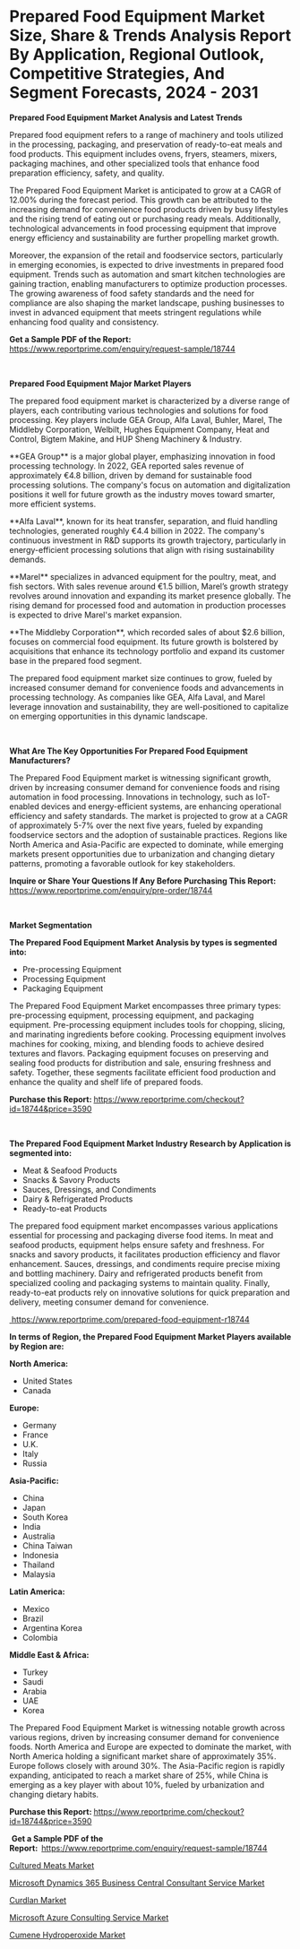 <p><h1>Prepared Food Equipment Market Size, Share & Trends Analysis Report By Application, Regional Outlook, Competitive Strategies, And Segment Forecasts, 2024 - 2031</h1></p><p><strong>Prepared Food Equipment Market Analysis and Latest Trends</strong></p>
<p><p>Prepared food equipment refers to a range of machinery and tools utilized in the processing, packaging, and preservation of ready-to-eat meals and food products. This equipment includes ovens, fryers, steamers, mixers, packaging machines, and other specialized tools that enhance food preparation efficiency, safety, and quality.</p><p>The Prepared Food Equipment Market is anticipated to grow at a CAGR of 12.00% during the forecast period. This growth can be attributed to the increasing demand for convenience food products driven by busy lifestyles and the rising trend of eating out or purchasing ready meals. Additionally, technological advancements in food processing equipment that improve energy efficiency and sustainability are further propelling market growth. </p><p>Moreover, the expansion of the retail and foodservice sectors, particularly in emerging economies, is expected to drive investments in prepared food equipment. Trends such as automation and smart kitchen technologies are gaining traction, enabling manufacturers to optimize production processes. The growing awareness of food safety standards and the need for compliance are also shaping the market landscape, pushing businesses to invest in advanced equipment that meets stringent regulations while enhancing food quality and consistency.</p></p>
<p><strong>Get a Sample PDF of the Report:&nbsp;</strong> <a href="https://www.reportprime.com/enquiry/request-sample/18744?utm_campaign=39&utm_medium=2&utm_source=Github&utm_content=ia&utm_term=28112024&utm_id=prepared-food-equipment">https://www.reportprime.com/enquiry/request-sample/18744</a></p>
<p>&nbsp;</p>
<p><strong>Prepared Food Equipment Major Market Players</strong></p>
<p><p>The prepared food equipment market is characterized by a diverse range of players, each contributing various technologies and solutions for food processing. Key players include GEA Group, Alfa Laval, Buhler, Marel, The Middleby Corporation, Welbilt, Hughes Equipment Company, Heat and Control, Bigtem Makine, and HUP Sheng Machinery & Industry.</p><p>**GEA Group** is a major global player, emphasizing innovation in food processing technology. In 2022, GEA reported sales revenue of approximately €4.8 billion, driven by demand for sustainable food processing solutions. The company's focus on automation and digitalization positions it well for future growth as the industry moves toward smarter, more efficient systems.</p><p>**Alfa Laval**, known for its heat transfer, separation, and fluid handling technologies, generated roughly €4.4 billion in 2022. The company's continuous investment in R&D supports its growth trajectory, particularly in energy-efficient processing solutions that align with rising sustainability demands.</p><p>**Marel** specializes in advanced equipment for the poultry, meat, and fish sectors. With sales revenue around €1.5 billion, Marel’s growth strategy revolves around innovation and expanding its market presence globally. The rising demand for processed food and automation in production processes is expected to drive Marel's market expansion.</p><p>**The Middleby Corporation**, which recorded sales of about $2.6 billion, focuses on commercial food equipment. Its future growth is bolstered by acquisitions that enhance its technology portfolio and expand its customer base in the prepared food segment.</p><p>The prepared food equipment market size continues to grow, fueled by increased consumer demand for convenience foods and advancements in processing technology. As companies like GEA, Alfa Laval, and Marel leverage innovation and sustainability, they are well-positioned to capitalize on emerging opportunities in this dynamic landscape.</p></p>
<p>&nbsp;</p>
<p><strong>What Are The Key Opportunities For Prepared Food Equipment Manufacturers?</strong></p>
<p><p>The Prepared Food Equipment market is witnessing significant growth, driven by increasing consumer demand for convenience foods and rising automation in food processing. Innovations in technology, such as IoT-enabled devices and energy-efficient systems, are enhancing operational efficiency and safety standards. The market is projected to grow at a CAGR of approximately 5-7% over the next five years, fueled by expanding foodservice sectors and the adoption of sustainable practices. Regions like North America and Asia-Pacific are expected to dominate, while emerging markets present opportunities due to urbanization and changing dietary patterns, promoting a favorable outlook for key stakeholders.</p></p>
<p><strong>Inquire or Share Your Questions If Any Before Purchasing This Report:</strong> <a href="https://www.reportprime.com/enquiry/pre-order/18744?utm_campaign=39&utm_medium=2&utm_source=Github&utm_content=ia&utm_term=28112024&utm_id=prepared-food-equipment">https://www.reportprime.com/enquiry/pre-order/18744</a></p>
<p>&nbsp;</p>
<p><strong>Market Segmentation</strong></p>
<p><strong>The Prepared Food Equipment Market Analysis by types is segmented into:</strong></p>
<p><ul><li>Pre-processing Equipment</li><li>Processing Equipment</li><li>Packaging Equipment</li></ul></p>
<p><p>The Prepared Food Equipment Market encompasses three primary types: pre-processing equipment, processing equipment, and packaging equipment. Pre-processing equipment includes tools for chopping, slicing, and marinating ingredients before cooking. Processing equipment involves machines for cooking, mixing, and blending foods to achieve desired textures and flavors. Packaging equipment focuses on preserving and sealing food products for distribution and sale, ensuring freshness and safety. Together, these segments facilitate efficient food production and enhance the quality and shelf life of prepared foods.</p></p>
<p><strong>Purchase this Report:&nbsp;</strong><a href="https://www.reportprime.com/checkout?id=18744&price=3590&utm_campaign=39&utm_medium=2&utm_source=Github&utm_content=ia&utm_term=28112024&utm_id=prepared-food-equipment">https://www.reportprime.com/checkout?id=18744&price=3590</a></p>
<p>&nbsp;</p>
<p><strong>The Prepared Food Equipment Market Industry Research by Application is segmented into:</strong></p>
<p><ul><li>Meat & Seafood Products</li><li>Snacks & Savory Products</li><li>Sauces, Dressings, and Condiments</li><li>Dairy & Refrigerated Products</li><li>Ready-to-eat Products</li></ul></p>
<p><p>The prepared food equipment market encompasses various applications essential for processing and packaging diverse food items. In meat and seafood products, equipment helps ensure safety and freshness. For snacks and savory products, it facilitates production efficiency and flavor enhancement. Sauces, dressings, and condiments require precise mixing and bottling machinery. Dairy and refrigerated products benefit from specialized cooling and packaging systems to maintain quality. Finally, ready-to-eat products rely on innovative solutions for quick preparation and delivery, meeting consumer demand for convenience.</p></p>
<p><a href="https://www.reportprime.com/prepared-food-equipment-r18744?utm_campaign=39&utm_medium=2&utm_source=Github&utm_content=ia&utm_term=28112024&utm_id=prepared-food-equipment">&nbsp;https://www.reportprime.com/prepared-food-equipment-r18744</a></p>
<p><strong>In terms of Region, the Prepared Food Equipment Market Players available by Region are:</strong></p>
<p>
    <p> <strong> North America: </strong>
        <ul>
            <li>United States</li>
            <li>Canada</li>
        </ul>
        </p> 
    <p> <strong> Europe: </strong>
        <ul>
            <li>Germany</li>
            <li>France</li>
            <li>U.K.</li>
            <li>Italy</li>
            <li>Russia</li>
        </ul>
        </p> 
    <p> <strong> Asia-Pacific: </strong>
        <ul>
            <li>China</li>
            <li>Japan</li>
            <li>South Korea</li>
            <li>India</li>
            <li>Australia</li>
            <li>China Taiwan</li>
            <li>Indonesia</li>
            <li>Thailand</li>
            <li>Malaysia</li>
        </ul>
        </p> 
    <p> <strong> Latin America: </strong>
        <ul>
            <li>Mexico</li>
            <li>Brazil</li>
            <li>Argentina Korea</li>
            <li>Colombia</li>
        </ul>
        </p> 
    <p> <strong> Middle East & Africa: </strong>
        <ul>
            <li>Turkey</li>
            <li>Saudi</li>
            <li>Arabia</li>
            <li>UAE</li>
            <li>Korea</li>
        </ul>
    </p>
    </p>
<p><p>The Prepared Food Equipment Market is witnessing notable growth across various regions, driven by increasing consumer demand for convenience foods. North America and Europe are expected to dominate the market, with North America holding a significant market share of approximately 35%. Europe follows closely with around 30%. The Asia-Pacific region is rapidly expanding, anticipated to reach a market share of 25%, while China is emerging as a key player with about 10%, fueled by urbanization and changing dietary habits.</p></p>
<p><strong>Purchase this Report: </strong><a href="https://www.reportprime.com/checkout?id=18744&price=3590&utm_campaign=39&utm_medium=2&utm_source=Github&utm_content=ia&utm_term=28112024&utm_id=prepared-food-equipment">https://www.reportprime.com/checkout?id=18744&price=3590</a></p>
<p>&nbsp;<strong>Get a Sample PDF of the Report:&nbsp;&nbsp;</strong><a href="https://www.reportprime.com/enquiry/request-sample/18744?utm_campaign=39&utm_medium=2&utm_source=Github&utm_content=ia&utm_term=28112024&utm_id=prepared-food-equipment">https://www.reportprime.com/enquiry/request-sample/18744</a></p>
<p><strong></strong></p>
<p><p><a href="https://www.linkedin.com/pulse/cultured-meats-market-essentials-key-players-demand-drivers-acsoc?utm_campaign=39&utm_medium=2&utm_source=Github&utm_content=ia&utm_term=28112024&utm_id=prepared-food-equipment">Cultured Meats Market</a></p><p><a href="https://issuu.com/reportprime-2/docs/microsoft-dynamics-365-business-cen_830950e6d40d03?utm_campaign=39&utm_medium=2&utm_source=Github&utm_content=ia&utm_term=28112024&utm_id=prepared-food-equipment">Microsoft Dynamics 365 Business Central Consultant Service Market</a></p><p><a href="https://www.linkedin.com/pulse/curdlan-market-size-growth-trends-statistics-forecasts-e9gvc?utm_campaign=39&utm_medium=2&utm_source=Github&utm_content=ia&utm_term=28112024&utm_id=prepared-food-equipment">Curdlan Market</a></p><p><a href="https://issuu.com/reportprime-2/docs/microsoft-azure-consulting-service-_f65e9eb94acfce?utm_campaign=39&utm_medium=2&utm_source=Github&utm_content=ia&utm_term=28112024&utm_id=prepared-food-equipment">Microsoft Azure Consulting Service Market</a></p><p><a href="https://www.linkedin.com/pulse/cumene-hydroperoxide-market-global-insights-sales-trends-ahnsc?utm_campaign=39&utm_medium=2&utm_source=Github&utm_content=ia&utm_term=28112024&utm_id=prepared-food-equipment">Cumene Hydroperoxide Market</a></p></p>